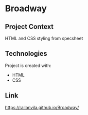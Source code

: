 # Broadway

## Project Context
HTML and CSS styling from specsheet
	
## Technologies
Project is created with:

* HTML 
* CSS

## Link
https://rallanvila.github.io/Broadway/
